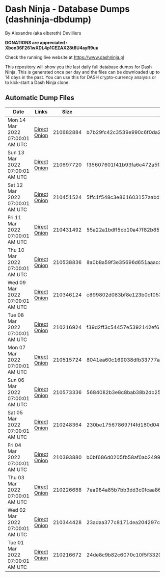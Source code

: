 # Dash Ninja - Database Dumps (dashninja-dbdump)
By Alexandre (aka elbereth) Devilliers

**DONATIONS are appreciated : Xbon36F261wXDL4p1CEZAX28t8U4ayR9uu**

Check the running live website at https://www.dashninja.pl

This repository will show you the last daily full database dumps for Dash Ninja. This is generated once per day and the files can be downloaded up to 14 days in the past.
You can use this for DASH crypto-currency analysis or to kick-start a Dash Ninja clone.


## Automatic Dump Files
| Date | Links | Size | SHA256 |
|--|--|--|--|
| Mon 14 Mar 2022 07:00:01 AM UTC | [Direct](https://oshi.at/YCyv) [Onion](http://5ety7tpkim5me6eszuwcje7bmy25pbtrjtue7zkqqgziljwqy3rrikqd.onion/YCyv) | 210682884 | b7b29fc42c3539e990c6f0da2441b2d2afe958c251c056b3cd4fb001c31a935b | 
| Sun 13 Mar 2022 07:00:01 AM UTC | [Direct](https://oshi.at/VySt) [Onion](http://5ety7tpkim5me6eszuwcje7bmy25pbtrjtue7zkqqgziljwqy3rrikqd.onion/VySt) | 210697720 | f35607601f41b93fa6e472a5f32c7b2705610d892d30cfb3e5183d05939c2374 | 
| Sat 12 Mar 2022 07:00:01 AM UTC | [Direct](https://oshi.at/pwav) [Onion](http://5ety7tpkim5me6eszuwcje7bmy25pbtrjtue7zkqqgziljwqy3rrikqd.onion/pwav) | 210451524 | 5ffc1f548c3e861603157aabd5a57ac076f219b3dfa9b2eb3fe1760d5c6fc7d0 | 
| Fri 11 Mar 2022 07:00:01 AM UTC | [Direct](https://oshi.at/yjgC) [Onion](http://5ety7tpkim5me6eszuwcje7bmy25pbtrjtue7zkqqgziljwqy3rrikqd.onion/yjgC) | 210431492 | 55a22a1bdff5cb10a47f82b858975d552e06bc2b6ad79620dcf865207af5a55b | 
| Thu 10 Mar 2022 07:00:01 AM UTC | [Direct](https://oshi.at/yshs) [Onion](http://5ety7tpkim5me6eszuwcje7bmy25pbtrjtue7zkqqgziljwqy3rrikqd.onion/yshs) | 210538836 | 8a0b8a59f3e35696d651aaacc004196f5623acfaeab80f8bdfdbabb2bc5b7ab5 | 
| Wed 09 Mar 2022 07:00:01 AM UTC | [Direct](https://oshi.at/MsRj) [Onion](http://5ety7tpkim5me6eszuwcje7bmy25pbtrjtue7zkqqgziljwqy3rrikqd.onion/MsRj) | 210346124 | c899802d083bf8e123b0df05391e2ae900cc97ac3241e8ecdadb44fb7fba3ca3 | 
| Tue 08 Mar 2022 07:00:01 AM UTC | [Direct](https://oshi.at/QuUP) [Onion](http://5ety7tpkim5me6eszuwcje7bmy25pbtrjtue7zkqqgziljwqy3rrikqd.onion/QuUP) | 210216924 | f39d2ff3c54457e5392142ef62195a44f72771badc8dff1f9cf01e41cc68249f | 
| Mon 07 Mar 2022 07:00:01 AM UTC | [Direct](https://oshi.at/jLZW) [Onion](http://5ety7tpkim5me6eszuwcje7bmy25pbtrjtue7zkqqgziljwqy3rrikqd.onion/jLZW) | 210515724 | 8041ea60c169038dfb33777ab87dc1403c5c0df0750ff0ea22badfeb5efa148c | 
| Sun 06 Mar 2022 07:00:01 AM UTC | [Direct](https://oshi.at/ovpr) [Onion](http://5ety7tpkim5me6eszuwcje7bmy25pbtrjtue7zkqqgziljwqy3rrikqd.onion/ovpr) | 210573336 | 5684082b3e8c8bab38b2db25de96b0b2b5565537666627f4a59ec832d08af003 | 
| Sat 05 Mar 2022 07:00:01 AM UTC | [Direct](https://oshi.at/mKKC) [Onion](http://5ety7tpkim5me6eszuwcje7bmy25pbtrjtue7zkqqgziljwqy3rrikqd.onion/mKKC) | 210248364 | 230be175678697f4fd180d047691ab0c05758a3142ecdc55f2d8ad66cf1a8796 | 
| Fri 04 Mar 2022 07:00:01 AM UTC | [Direct](https://oshi.at/zCup) [Onion](http://5ety7tpkim5me6eszuwcje7bmy25pbtrjtue7zkqqgziljwqy3rrikqd.onion/zCup) | 210393880 | b0bf686d0205fb58af0ab2499de0ac284f33cfdb490f994b8145cc05dc487359 | 
| Thu 03 Mar 2022 07:00:01 AM UTC | [Direct](https://oshi.at/zumr) [Onion](http://5ety7tpkim5me6eszuwcje7bmy25pbtrjtue7zkqqgziljwqy3rrikqd.onion/zumr) | 210226688 | 7ea984a85b7bb3dd3c0fcaa86b0f94f6f53ef68e5439de81839ff36a3ebe18be | 
| Wed 02 Mar 2022 07:00:01 AM UTC | [Direct](https://oshi.at/gnzn) [Onion](http://5ety7tpkim5me6eszuwcje7bmy25pbtrjtue7zkqqgziljwqy3rrikqd.onion/gnzn) | 210344428 | 23adaa377c8171dea204297cfea1dbe3bd16e524fb1306e79e27d9f1a05b8422 | 
| Tue 01 Mar 2022 07:00:01 AM UTC | [Direct](https://oshi.at/zgex) [Onion](http://5ety7tpkim5me6eszuwcje7bmy25pbtrjtue7zkqqgziljwqy3rrikqd.onion/zgex) | 210216672 | 24de8c9b82c6070c10f5f332069af31cf235e727e4f4d4092eadb6b901575be4 | 
